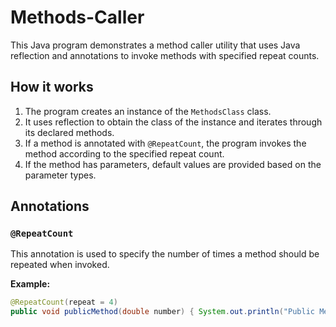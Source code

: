 # Methods-Caller

This Java program demonstrates a method caller utility that uses Java reflection and annotations to invoke methods with specified repeat counts.

## How it works

1. The program creates an instance of the `MethodsClass` class.
2. It uses reflection to obtain the class of the instance and iterates through its declared methods.
3. If a method is annotated with `@RepeatCount`, the program invokes the method according to the specified repeat count.
4. If the method has parameters, default values are provided based on the parameter types.

## Annotations

### `@RepeatCount`

This annotation is used to specify the number of times a method should be repeated when invoked.

**Example:**

```java
@RepeatCount(repeat = 4)
public void publicMethod(double number) { System.out.println("Public Method: " + number); }
